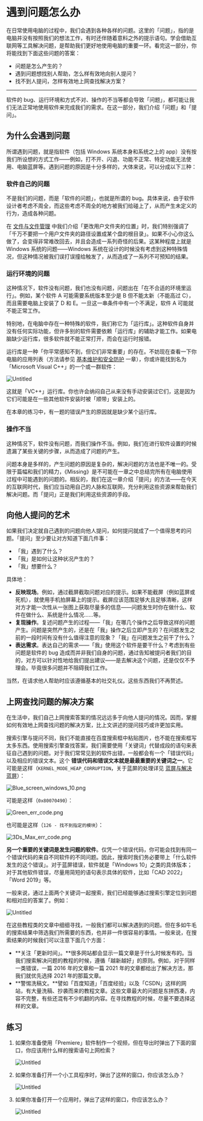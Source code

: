 # 遇到问题怎么办

在日常使用电脑的过程中，我们会遇到各种各样的问题。这里的「问题」，指的是电脑并没有按照我们的想法工作，有时还伴随着意料之外的提示语句。学会借助互联网等工具解决问题，是帮助我们更好地使用电脑的重要一环。看完这一部分，你将能找到下面这些问题的答案：

- 问题是怎么产生的？
- 遇到问题想找别人帮助，怎么样有效地向别人提问？
- 找不到人提问，怎样有效地上网查找解决方案？

---

软件的 bug、运行环境和方式不对、操作的不当等都会导致「问题」，都可能让我们无法正常地使用软件来完成我们的需求。在这一部分，我们介绍「问题」和「提问」。

## 为什么会遇到问题

所谓遇到问题，就是指软件（包括 Windows 系统本身和系统之上的 app）没有按我们所设想的方式工作——例如，打不开、闪退、功能不正常、特定功能无法使用、电脑蓝屏等。遇到问题的原因是十分多样的，大体来说，可以分成以下三种：

### 软件自己的问题

不是我们的问题，而是「软件的问题」，也就是所谓的 bug。具体来说，由于软件设计者考虑不周全，而这些考虑不周全的地方被我们给碰上了，从而产生未定义的行为，造成各种问题。

在 [文件与文件管理](file-and-file-management.md) 中我们介绍「更改用户文件夹的位置」时，我们特别强调了「千万不要把一个用户文件夹的路径设置成某个盘的根目录」。如果不小心你这么做了，会变得非常难改回去，并且会造成一系列奇怪的后果。这某种程度上就是 Windows 系统的问题——Windows 系统在设计的时候没有考虑到这种特殊情况，但这种情况被我们误打误撞给触发了，从而造成了一系列不可预知的结果。

### 运行环境的问题

这种情况下，软件没有问题，我们也没有问题，问题出在「在不合适的环境里运行」。例如，某个软件 A 可能需要系统版本至少是 B 但不能太新（不能高过 C），而且需要电脑上安装了 D 和 E。一旦这一串条件中有一个不满足，软件 A 可能就不能正常工作。

特别地，在电脑中存在一种特殊的软件，我们称它为「运行库」。这种软件自身并没有任何实际功能，但许多别的软件需要依赖「运行库」的辅助才能工作。如果电脑缺少运行库，很多软件就不能正常打开，而会在运行时报错。

运行库是一种「你平常感知不到，但它们非常重要」的存在。不妨现在查看一下你电脑的应用列表（方法请参见 [基本维护和安全防护](basic-maintenance.md) 一章），你或许能找到名为「Microsoft Visual C++」的一个或一群软件：

![Untitled](how-to-find-solutions/Untitled.png)

这就是「VC++」运行库。你也许会纳闷自己从来没有手动安装过它们，这是因为它们可能是在一些其他软件安装时被「顺带」安装上的。

在本章的练习中，有一题的错误产生的原因就是缺少某个运行库。

### 操作不当

这种情况下，软件没有问题，而我们操作不当。例如，我们在进行软件设置的时候遗漏了某些关键的步骤，从而造成了问题的产生。

问题本身是多样的，产生问题的原因是复杂的，解决问题的方法也是不唯一的。受限于篇幅和我们的精力，《Missing》是不可能在一章之中总结完所有在电脑使用过程中可能遇到的问题的。相反的，我们在这一章介绍「提问」的方法——在今天的互联网时代，我们应当动用自己的人脉和互联网，充分利用这些资源来帮助我们解决问题。而「提问」正是我们利用这些资源的手段。

## 向他人提问的艺术

如果我们决定就自己遇到的问题向他人提问，如何提问就成了一个值得思考的问题。「提问」至少要让对方知道下面几件事：

- 「我」遇到了什么？
- 「我」是如何让这种状况产生的？
- 「我」想要什么？

具体地：

- **反映现场**。例如，通过截屏截取问题对应的提示。如果不能截屏（例如蓝屏或死机），就使用手机拍屏幕上的提示。截屏应该范围足够大且足够清晰，这样对方才能一次性从一张图上获取尽量多的信息——问题发生时你在做什么、软件在做什么、系统是什么情况……等。
- **复现操作**。复述问题产生的过程——「我」在哪几个操作之后导致这样的问题产生。问题是突然产生的，还是在「我」操作之后立即产生的？在问题发生之前的一段时间有没有什么值得注意的现象？「我」在问题发生之前干了什么？
- **表达需求**。表达自己的需求——「我」使用这个软件是要干什么？考虑到有些问题是软件的 bug 造成而并非我们自身的问题，通过告知被提问者我们的目的，对方可以针对性地给我们提出建议——是去解决这个问题，还是仅仅不予理会。毕竟很多问题并不阻碍我们工作。

当然，在请求他人帮助时应该遵循基本的社交礼仪。这些东西我们不再赘述。

## 上网查找问题的解决方案

在生活中，我们自己上网搜索答案的情况远远多于向他人提问的情况。因而，掌握如何有效地上网查找问题的解决方案，比上文讲述的提问技巧或许更加实用。

搜索引擎与提问不同，我们不能直接在百度搜索框中粘贴图片，也不能在搜索框写太多东西。使用搜索引擎查找答案，我们需要使用「关键词」代替成段的语句来表征自己遇到的问题。对于我们常常见到的软件出错，一般都会有一个「错误代码」以及相应的错误文本。这个 **错误代码和错误文本就是最最重要的关键词之一**。它可能是这样（`KERNEL_MODE_HEAP_CORRUPTION`，关于蓝屏的处理详见 [蓝屏与解决蓝屏](recover-from-bsod.md)）：

![Blue_screen_windows_10.png](how-to-find-solutions/Blue_screen_windows_10.png)

可能是这样（`0x80070490`）：

![Green_err_code.png](how-to-find-solutions/Green_err_code.png)

也可能是这样（`126 - 找不到指定的模块`）：

![3Ds_Max_err_code.png](how-to-find-solutions/3Ds_Max_err_code.png)

**另一个重要的关键词是发生问题的软件**。仅凭一个错误代码，你可能会找到有同一个错误代码的来自不同软件的不同问题。因此，搜索时我们务必要带上「什么软件发生的这个错误」。对于蓝屏错误，软件就是「Windows 10」之类的具体版本；对于其他软件错误，尽量用简短的语句表示具体的软件，比如「CAD 2022」「Word 2019」等。

一般来说，通过上面两个关键词一起搜索，我们已经能够通过搜索引擎定位到问题和相对应的答案了。例如：

![Untitled](how-to-find-solutions/Untitled%201.png)

在这些教程类的文章中细细寻找，一般我们都可以解决遇到的问题。但在多如牛毛的搜索结果中筛选我们所需要的东西，也并非一件很容易的事情。一般来说，在搜索结果的时候我们可以注意下面几个方面：

- **关注「更新时间」。**很多网站都会显示一篇文章是于什么时候发布的。当我们搜索解决问题的教程的时候，遵循「越新越好」的原则。例如，对于同样一类错误，一篇 2016 年的文章和一篇 2021 年的文章都给出了解决方法，那我们就优先选择 2021 年的那篇文章。
- **警惕洗稿文。**譬如「百度知道」「百度经验」以及「CSDN」这样的网站，有大量洗稿、抄袭而来的教程文章。这些文章最大的问题是东拼西凑，内容不完整，有些还混有不少机翻的内容。在寻找教程的时候，尽量不要选择这样的文章。

## 练习

1. 如果你准备使用「Premiere」软件制作一个视频，但在导出时弹出了下面的窗口，你应该用什么样的搜索语句上网检索？
    
    ![Untitled](how-to-find-solutions/Untitled%202.png)
    
2. 如果你准备打开一个小工具程序时，弹出了这样的窗口，你应该怎么办？
    
    ![Untitled](how-to-find-solutions/Untitled%203.png)
    
3. 如果你准备打开一个应用时，弹出了这样的窗口，你应该怎么办？
    
    ![Untitled](how-to-find-solutions/Untitled%204.png)